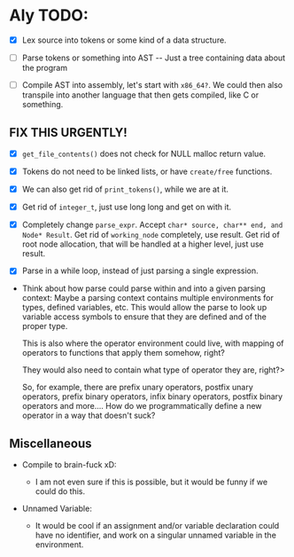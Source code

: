 # Aly TODO:

- [x] Lex source into tokens or some kind of a data structure.

- [ ] Parse tokens or something into AST -- Just a tree containing data about the program

- [ ] Compile AST into assembly, let's start with `x86_64?`. We could then also transpile into another language that then gets compiled, like C or something.

## FIX THIS URGENTLY!

- [x] `get_file_contents()` does not check for NULL malloc return value.

- [x] Tokens do not need to be linked lists, or have `create/free` functions.
    
- [x] We can also get rid of `print_tokens()`, while we are at it.

- [x] Get rid of `integer_t`, just use long long and get on with it.

- [x] Completely change `parse_expr`. Accept `char* source, char** end, and Node* Result`. Get rid of `working_node` completely, use result. Get rid of root node allocation, that will be handled at a higher level, just use result.

- [x] Parse in a while loop, instead of just parsing a single expression.

- Think about how parse could parse within and into a given parsing context:
    Maybe a parsing context contains multiple environments for types, defined variables, etc. This would allow the parse to look up variable access symbols to ensure that they are defined and of the proper type.

    This is also where the operator environment could live, with mapping of operators to functions that apply them somehow, right?

    They would also need to contain what type of operator they are, right?>

    So, for example, there are prefix unary operators, postfix unary operators, prefix binary operators, infix binary operators, postfix binary operators and more.... How do we programmatically define a new operator in a way that doesn't suck? 

## Miscellaneous

- Compile to brain-fuck xD:
    - I am not even sure if this is possible, but it would be funny if we could do this.

- Unnamed Variable:
    - It would be cool if an assignment and/or variable declaration could have no identifier, and work on a singular unnamed variable in the environment.